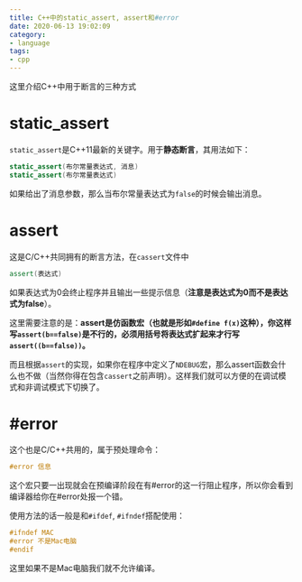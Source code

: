 ```yaml
---
title: C++中的static_assert, assert和#error
date: 2020-06-13 19:02:09
category:
- language
tags:
- cpp
---
```


这里介绍C++中用于断言的三种方式
<!--more-->

# static_assert

`static_assert`是C++11最新的关键字。用于**静态断言**，其用法如下：

```c++
static_assert(布尔常量表达式, 消息)
static_assert(布尔常量表达式)
```

如果给出了消息参数，那么当布尔常量表达式为`false`的时候会输出消息。

# assert

这是C/C++共同拥有的断言方法，在`cassert`文件中

```c++
assert(表达式)
```

如果表达式为0会终止程序并且输出一些提示信息（**注意是表达式为0而不是表达式为false**）。

这里需要注意的是：**assert是仿函数宏（也就是形如`#define f(x)`这种），你这样写`assert(b==false)`是不行的，必须用括号将表达式扩起来才行写`assert((b==false))`。**

而且根据`assert`的实现，如果你在程序中定义了`NDEBUG`宏，那么assert函数会什么也不做（当然你得在包含`cassert`之前声明）。这样我们就可以方便的在调试模式和非调试模式下切换了。

# \#error

这个也是C/C++共用的，属于预处理命令：

```c++
#error 信息
```

这个宏只要一出现就会在预编译阶段在有#error的这一行阻止程序，所以你会看到编译器给你在#error处报一个错。

使用方法的话一般是和`#ifdef`, `#ifndef`搭配使用：

```c++
#ifndef MAC
#error 不是Mac电脑
#endif
```

这里如果不是Mac电脑我们就不允许编译。